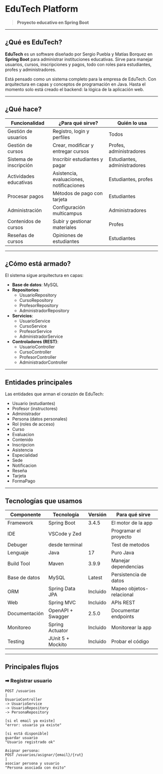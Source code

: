 #  EduTech Platform

> **Proyecto educativo en Spring Boot**

---

##  ¿Qué es EduTech?

**EduTech** es un software diseñado por Sergio Puebla y Matías Borquez en **Spring Boot** para administrar instituciones educativas. Sirve para manejar usuarios, cursos, inscripciones y pagos, todo con roles para estudiantes, profes y administradores.  

Está pensado como un sistema completo para la empresa de EduTech. Con arquitectura en capas y conceptos de programación en Java. Hasta el momento solo está creado el backend: la lógica de la aplicación web. 

---

##  ¿Qué hace?

| Funcionalidad              | ¿Para qué sirve?                                      | Quién lo usa                |
|----------------------------|------------------------------------------------------|-----------------------------|
| Gestión de usuarios        | Registro, login y perfiles                           | Todos                       |
| Gestión de cursos          | Crear, modificar y entregar cursos                   | Profes, administradores     |
| Sistema de inscripción     | Inscribir estudiantes y pagar                         | Estudiantes, administradores|
| Actividades educativas     | Asistencia, evaluaciones, notificaciones             | Estudiantes, profes         |
| Procesar pagos             | Métodos de pago con tarjeta                          | Estudiantes                 |
| Administración             | Configuración multicampus                            | Administradores             |
| Contenidos de cursos       | Subir y gestionar materiales                          | Profes                      |
| Reseñas de cursos          | Opiniones de estudiantes                             | Estudiantes                 |

---

##  ¿Cómo está armado?

El sistema sigue arquitectura en capas:

- **Base de datos**: MySQL  
- **Repositorios**:
  - UsuarioRepository
  - CursoRepository
  - ProfesorRepository
  - AdministradorRepository
- **Servicios**:
  - UsuarioService
  - CursoService
  - ProfesorService
  - AdministradorService
- **Controladores (REST)**:
  - UsuarioController
  - CursoController
  - ProfesorController
  - AdministradorController

---

##  Entidades principales

Las entidades que arman el corazón de EduTech:

- Usuario (estudiantes)  
- Profesor (instructores)  
- Administrador  
- Persona (datos personales)  
- Rol (roles de acceso)  
- Curso  
- Evaluacion  
- Contenido  
- Inscripcion  
- Asistencia  
- Especialidad  
- Sede  
- Notificacion  
- Reseña
- Tarjeta  
- FormaPago

---

##  Tecnologías que usamos

| Componente       | Tecnología        | Versión  | Para qué sirve                      |
|------------------|-------------------|----------|-------------------------------------|
| Framework        | Spring Boot       | 3.4.5    | El motor de la app                  |
| IDE              | VSCode y Zed      |          | Programar el proyecto               |
| Debuger          | desde terminal    |          | Test de metodos                     |
| Lenguaje         | Java              | 17       | Puro Java                           |
| Build Tool       | Maven             | 3.9.9    | Manejar dependencias                |
| Base de datos    | MySQL             | Latest   | Persistencia de datos               |
| ORM              | Spring Data JPA   | Incluido | Mapeo objetos-relacional            |
| Web              | Spring MVC        | Incluido | APIs REST                           |
| Documentación    | OpenAPI + Swagger | 2.5.0    | Documentar endpoints                |
| Monitoreo        | Spring Actuator   | Incluido | Monitorear la app                   |
| Testing          | JUnit 5 + Mockito | Incluido | Probar el código                    |

---

##  Principales flujos

### ➡ Registrar usuario

```plaintext
POST /usuarios
|
UsuarioController
-> UsuarioService
-> UsuarioRepository
-> PersonaRepository

[si el email ya existe]
"error: usuario ya existe"

[si está disponible]
guardar usuario
"Usuario registrado ok"

Asignar persona:
POST /usuarios/asignar/{email}/{rut}
|
asociar persona y usuario
"Persona asociada con éxito"
